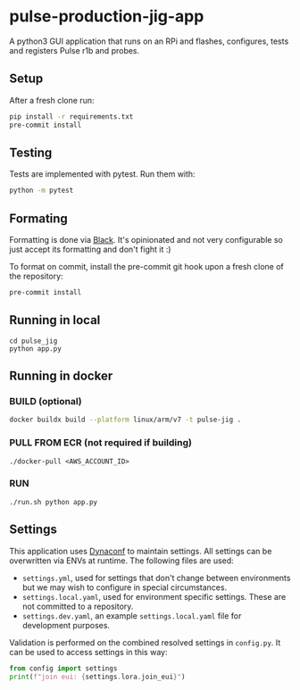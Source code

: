 # pulse-production-jig-app

A python3 GUI application that runs on an RPi and flashes, configures, tests and registers Pulse r1b and probes.

## Setup

After a fresh clone run:

```bash
pip install -r requirements.txt
pre-commit install
```

## Testing

Tests are implemented with pytest. Run them with:

```bash
python -m pytest 
```

## Formating

Formatting is done via [Black](https://github.com/psf/black). It's opinionated and not very configurable so just accept
its formatting and don't fight it :)

To format on commit, install the pre-commit git hook upon a fresh clone of the repository:

```bash
pre-commit install
```

## Running in local

```shell
cd pulse_jig
python app.py
```

## Running in docker

### BUILD (optional)

```bash
docker buildx build --platform linux/arm/v7 -t pulse-jig .
```

### PULL FROM ECR (not required if building)

```shell
./docker-pull <AWS_ACCOUNT_ID>
```

### RUN

```shell
./run.sh python app.py
```

## Settings

This application uses [Dynaconf](https://www.dynaconf.com/) to maintain settings. All settings can be overwritten via ENVs at runtime. The following files are used:

- `settings.yml`, used for settings that don't change between environments but we may wish to configure in special circumstances.
- `settings.local.yaml`, used for environment specific settings. These are not committed to a repository.
- `settings.dev.yaml`, an example `settings.local.yaml` file for development purposes.

Validation is performed on the combined resolved settings in `config.py`. It can be used to access settings in this way:

```python
from config import settings
print(f"join eui: {settings.lora.join_eui}")
```